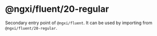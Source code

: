 # @ngxi/fluent/20-regular

Secondary entry point of `@ngxi/fluent`. It can be used by importing from `@ngxi/fluent/20-regular`.
